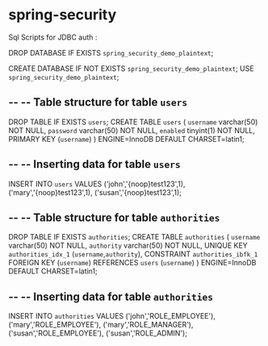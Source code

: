 # spring-security


Sql Scripts for JDBC auth :





DROP DATABASE  IF EXISTS `spring_security_demo_plaintext`;

CREATE DATABASE  IF NOT EXISTS `spring_security_demo_plaintext`;
USE `spring_security_demo_plaintext`;

--
-- Table structure for table `users`
--

DROP TABLE IF EXISTS `users`;
CREATE TABLE `users` (
  `username` varchar(50) NOT NULL,
  `password` varchar(50) NOT NULL,
  `enabled` tinyint(1) NOT NULL,
  PRIMARY KEY (`username`)
) ENGINE=InnoDB DEFAULT CHARSET=latin1;

--
-- Inserting data for table `users`
--

INSERT INTO `users` 
VALUES 
('john','{noop}test123',1),
('mary','{noop}test123',1),
('susan','{noop}test123',1);


--
-- Table structure for table `authorities`
--

DROP TABLE IF EXISTS `authorities`;
CREATE TABLE `authorities` (
  `username` varchar(50) NOT NULL,
  `authority` varchar(50) NOT NULL,
  UNIQUE KEY `authorities_idx_1` (`username`,`authority`),
  CONSTRAINT `authorities_ibfk_1` FOREIGN KEY (`username`) REFERENCES `users` (`username`)
) ENGINE=InnoDB DEFAULT CHARSET=latin1;

--
-- Inserting data for table `authorities`
--

INSERT INTO `authorities` 
VALUES 
('john','ROLE_EMPLOYEE'),
('mary','ROLE_EMPLOYEE'),
('mary','ROLE_MANAGER'),
('susan','ROLE_EMPLOYEE'),
('susan','ROLE_ADMIN');


